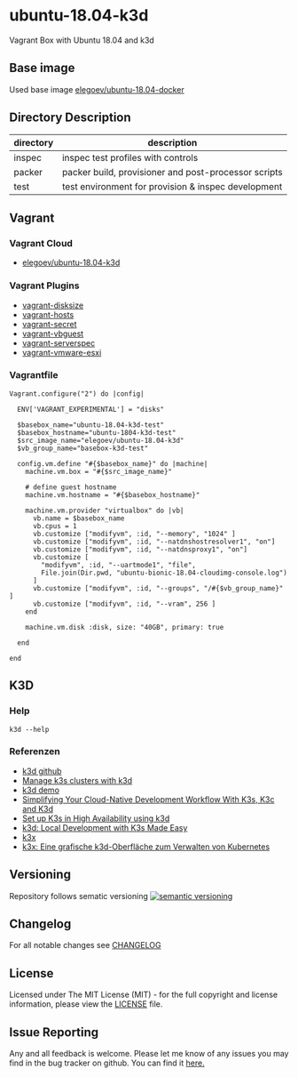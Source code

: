 # ubuntu-18.04-k3d

Vagrant Box with Ubuntu 18.04 and k3d

## Base image

Used base image [elegoev/ubuntu-18.04-docker](https://app.vagrantup.com/elegoev/boxes/ubuntu-18.04-docker)

## Directory Description

| directory | description                                          |
|-----------|------------------------------------------------------|
| inspec    | inspec test profiles with controls                   |
| packer    | packer build, provisioner and post-processor scripts |
| test      | test environment for provision & inspec development  |

## Vagrant

### Vagrant Cloud

- [elegoev/ubuntu-18.04-k3d](https://app.vagrantup.com/elegoev/boxes/ubuntu-18.04-k3d)

### Vagrant Plugins

- [vagrant-disksize](https://github.com/sprotheroe/vagrant-disksize)
- [vagrant-hosts](https://github.com/oscar-stack/vagrant-hosts)
- [vagrant-secret](https://github.com/tcnksm/vagrant-secret)
- [vagrant-vbguest](https://github.com/dotless-de/vagrant-vbguest)
- [vagrant-serverspec](https://github.com/vvchik/vagrant-serverspec)
- [vagrant-vmware-esxi](https://github.com/josenk/vagrant-vmware-esxi)

### Vagrantfile

    Vagrant.configure("2") do |config|

      ENV['VAGRANT_EXPERIMENTAL'] = "disks"

      $basebox_name="ubuntu-18.04-k3d-test"
      $basebox_hostname="ubuntu-1804-k3d-test"
      $src_image_name="elegoev/ubuntu-18.04-k3d"
      $vb_group_name="basebox-k3d-test"

      config.vm.define "#{$basebox_name}" do |machine|
        machine.vm.box = "#{$src_image_name}"
    
        # define guest hostname
        machine.vm.hostname = "#{$basebox_hostname}"

        machine.vm.provider "virtualbox" do |vb|
          vb.name = $basebox_name
          vb.cpus = 1
          vb.customize ["modifyvm", :id, "--memory", "1024" ]
          vb.customize ["modifyvm", :id, "--natdnshostresolver1", "on"]
          vb.customize ["modifyvm", :id, "--natdnsproxy1", "on"]
          vb.customize [
            "modifyvm", :id, "--uartmode1", "file",
            File.join(Dir.pwd, "ubuntu-bionic-18.04-cloudimg-console.log")
          ]
          vb.customize ["modifyvm", :id, "--groups", "/#{$vb_group_name}" ]
          vb.customize ["modifyvm", :id, "--vram", 256 ]
        end

        machine.vm.disk :disk, size: "40GB", primary: true

      end   

    end

## K3D

### Help

    k3d --help

### Referenzen

- [k3d github](https://github.com/rancher/k3d)
- [Manage k3s clusters with k3d](https://felixwiedmann.de/k3d-manage-k3s-clusters/)
- [k3d demo](https://github.com/iwilltry42/k3d-demo)
- [Simplifying Your Cloud-Native Development Workflow With K3s, K3c and K3d](https://www.youtube.com/watch?v=hMr3prm9gDM&list=WL&index=3)
- [Set up K3s in High Availability using k3d](https://rancher.com/blog/2020/set-up-k3s-high-availability-using-k3d/)
- [k3d: Local Development with K3s Made Easy](https://www.youtube.com/watch?utm_campaign=Online+Meetup&utm_medium=email&_hsmi=110066728&_hsenc=p2ANqtz-_sn7FT74NBepGO9CzTfIghiNUx6KeUktO9EfmexrxpME1DqHQbssSCiKC296_yrViGd-gy-BMpHeNnQr3azCshnoS0WA&utm_content=110066728&utm_source=hs_email&v=d9JRb4fk5ag&feature=youtu.be)
- [k3x](https://github.com/inercia/k3x)
- [k3x: Eine grafische k3d-Oberfläche zum Verwalten von Kubernetes](https://blog.desdelinux.net/de/k3x-una-interfaz-grafica-de-k3d-para-el-manejo-de-kubernetes/)

## Versioning

Repository follows sematic versioning  [![semantic versioning](https://img.shields.io/badge/semver-2.0.0-green.svg)](http://semver.org)

## Changelog

For all notable changes see [CHANGELOG](https://github.com/elegoev/basebox-ubuntu-18.04-k3d/blob/master/CHANGELOG.md)

## License

Licensed under The MIT License (MIT) - for the full copyright and license information, please view the [LICENSE](https://github.com/elegoev/basebox-ubuntu-18.04-k3d/blob/master/LICENSE) file.

## Issue Reporting

Any and all feedback is welcome.  Please let me know of any issues you may find in the bug tracker on github. You can find it [here.](https://github.com/elegoev/basebox-ubuntu-18.04-k3d/issues)
